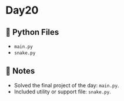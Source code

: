 # Day20

## 📄 Python Files
- `main.py`
- `snake.py`

## 📝 Notes
- Solved the final project of the day: `main.py`.
- Included utility or support file: `snake.py`.